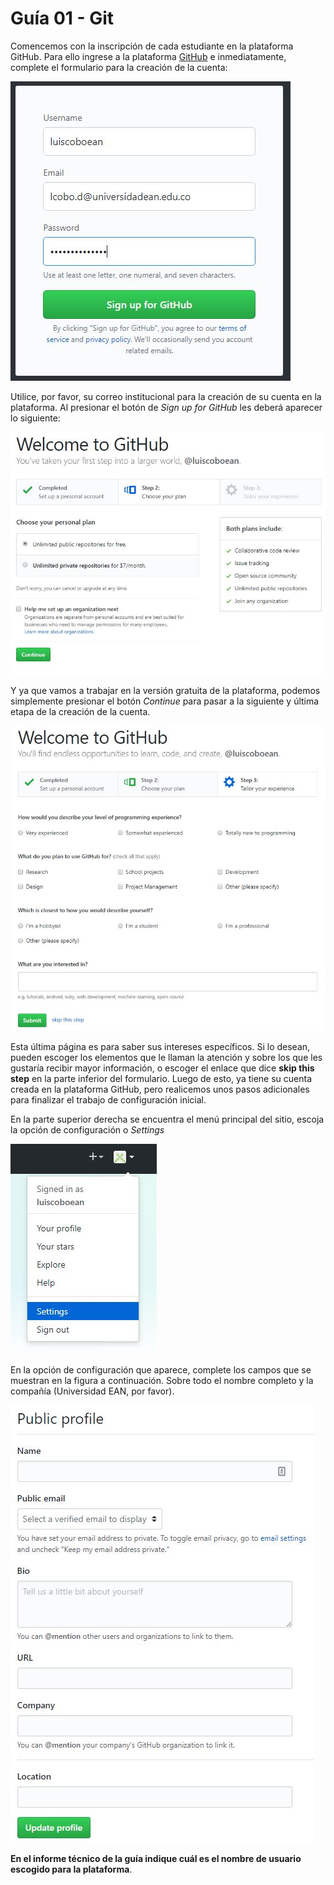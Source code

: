 # Guía 01 - Git

Comencemos con la inscripción de cada estudiante en la plataforma GitHub. Para ello ingrese a la plataforma [GitHub](https://github.com/)
e inmediatamente, complete el formulario para la creación de la cuenta:

![GitHubSignup](fig1.JPG)

Utilice, por favor, su correo institucional para la creación de su cuenta en la plataforma. Al presionar el botón de _Sign up for GitHub_
les deberá aparecer lo siguiente:

![GitHubPage2](fig2.JPG)

Y ya que vamos a trabajar en la versión gratuita de la plataforma, podemos simplemente presionar el botón _Continue_ para pasar a la 
siguiente y última etapa de la creación de la cuenta.

![GitHubPge3](fig3.JPG)

Esta última página es para saber sus intereses específicos. Si lo desean, pueden escoger los elementos que le llaman la atención y sobre
los que les gustaría recibir mayor información, o escoger el enlace que dice __skip this step__ en la parte inferior del formulario. 
Luego de esto, ya tiene su cuenta creada en la plataforma GitHub, pero realicemos unos pasos adicionales para finalizar el trabajo de
configuración inicial.

En la parte superior derecha se encuentra el menú principal del sitio, escoja la opción de configuración o _Settings_ 

![GitHubPage4](fig4.JPG)

En la opción de configuración que aparece, complete los campos que se muestran en la figura a continuación. Sobre todo el nombre completo
y la compañía (Universidad EAN, por favor).

![GitHubPage5](fig5.JPG)

__En el informe técnico de la guía indique cuál es el nombre de usuario escogido para la plataforma__.
